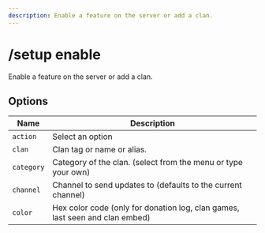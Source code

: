 ```yaml
---
description: Enable a feature on the server or add a clan.
---
```


# /setup enable

Enable a feature on the server or add a clan.

## Options

| Name | Description |
|------|-------------|
| `action` | Select an option |
| `clan` | Clan tag or name or alias. |
| `category` | Category of the clan. (select from the menu or type your own) |
| `channel` | Channel to send updates to (defaults to the current channel) |
| `color` | Hex color code (only for donation log, clan games, last seen and clan embed) |

